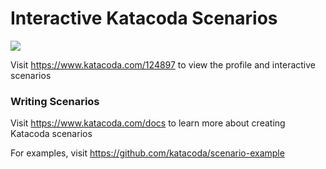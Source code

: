 # Interactive Katacoda Scenarios

[![](http://shields.katacoda.com/katacoda/124897/count.svg)](https://www.katacoda.com/124897 "Get your profile on Katacoda.com")

Visit https://www.katacoda.com/124897 to view the profile and interactive scenarios

### Writing Scenarios
Visit https://www.katacoda.com/docs to learn more about creating Katacoda scenarios

For examples, visit https://github.com/katacoda/scenario-example
